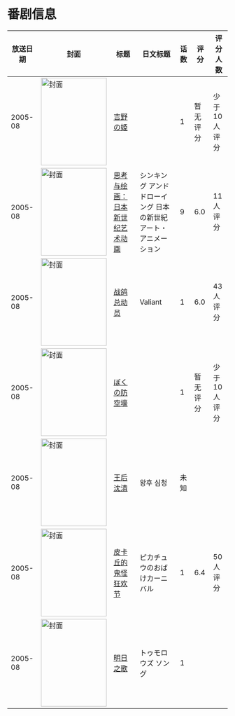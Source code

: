 # 番剧信息

|放送日期|封面|标题|日文标题|话数|评分|评分人数|
|---|---|---|---|---|---|---|
|2005-08|<img src="//lain.bgm.tv/pic/cover/c/d0/f8/113534_9D1oX.jpg" alt="封面" style="width:150px;height:200px;object-fit:cover;">|[吉野の姫](https://bangumi.tv/subject/113534)||1|暂无评分|少于10人评分|
|2005-08|<img src="//lain.bgm.tv/pic/cover/c/99/d5/169665_a7c77.jpg" alt="封面" style="width:150px;height:200px;object-fit:cover;">|[思考与绘画：日本新世纪艺术动画](https://bangumi.tv/subject/169665)|シンキング アンド ドローイング 日本の新世紀アート・アニメーション|9|6.0|11人评分|
|2005-08|<img src="//lain.bgm.tv/pic/cover/c/de/33/105881_BuPAb.jpg" alt="封面" style="width:150px;height:200px;object-fit:cover;">|[战鸽总动员](https://bangumi.tv/subject/105881)|Valiant|1|6.0|43人评分|
|2005-08|<img src="//lain.bgm.tv/pic/cover/c/cd/f5/209767_5C7UZ.jpg" alt="封面" style="width:150px;height:200px;object-fit:cover;">|[ぼくの防空壕](https://bangumi.tv/subject/209767)||1|暂无评分|少于10人评分|
|2005-08|<img src="//lain.bgm.tv/pic/cover/c/e4/9f/507265_w6rer.jpg" alt="封面" style="width:150px;height:200px;object-fit:cover;">|[王后沈清](https://bangumi.tv/subject/507265)|왕후 심청|未知|||
|2005-08|<img src="//lain.bgm.tv/pic/cover/c/30/81/27880_ls1I1.jpg" alt="封面" style="width:150px;height:200px;object-fit:cover;">|[皮卡丘的鬼怪狂欢节](https://bangumi.tv/subject/27880)|ピカチュウのおばけカーニバル|1|6.4|50人评分|
|2005-08|<img src="//lain.bgm.tv/pic/cover/c/9e/fd/325113_PB178.jpg" alt="封面" style="width:150px;height:200px;object-fit:cover;">|[明日之歌](https://bangumi.tv/subject/325113)|トゥモロウズ ソング|1|||

